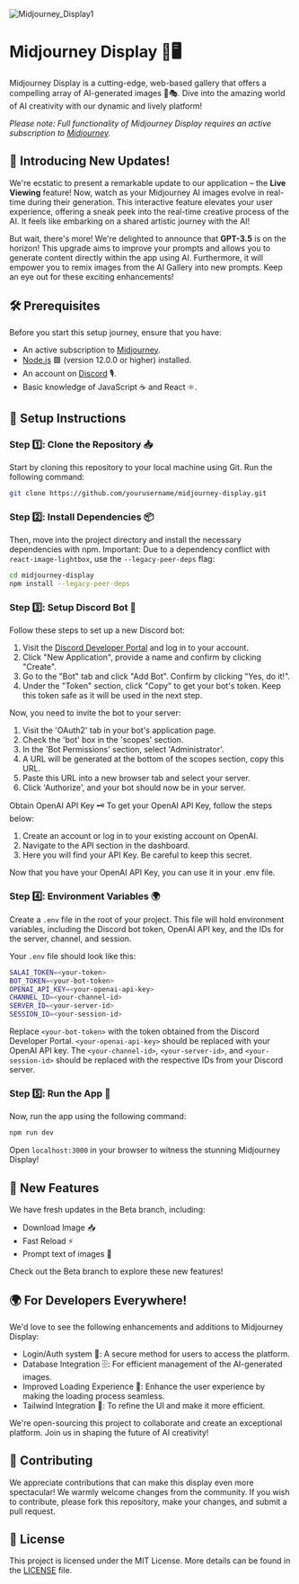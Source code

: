 ![Midjourney_Display1](https://github.com/Tech-in-Schools-Inititaitive/Midjourney-Display/assets/6137292/4d844720-847a-4bf7-8bd4-1c07b0ef70ce)

# Midjourney Display 🎨🖥️  

Midjourney Display is a cutting-edge, web-based gallery that offers a compelling array of AI-generated images 🤖🎭. Dive into the amazing world of AI creativity with our dynamic and lively platform!

*Please note: Full functionality of Midjourney Display requires an active subscription to [Midjourney](https://www.midjourney.com/).*

## 🎉 Introducing New Updates!

We're ecstatic to present a remarkable update to our application – the **Live Viewing** feature! Now, watch as your Midjourney AI images evolve in real-time during their generation. This interactive feature elevates your user experience, offering a sneak peek into the real-time creative process of the AI. It feels like embarking on a shared artistic journey with the AI!

But wait, there's more! We're delighted to announce that **GPT-3.5** is on the horizon! This upgrade aims to improve your prompts and allows you to generate content directly within the app using AI. Furthermore, it will empower you to remix images from the AI Gallery into new prompts. Keep an eye out for these exciting enhancements!

## 🛠️ Prerequisites

Before you start this setup journey, ensure that you have:

- An active subscription to [Midjourney](https://www.midjourney.com/).
- [Node.js](https://nodejs.org/en/download/) 🟩 (version 12.0.0 or higher) installed.
- An account on [Discord](https://discord.com/) 🎙️.
- Basic knowledge of JavaScript ☕ and React ⚛️.

## 🔧 Setup Instructions

### Step 1️⃣: Clone the Repository 📥

Start by cloning this repository to your local machine using Git. Run the following command:

```bash
git clone https://github.com/yourusername/midjourney-display.git
```

### Step 2️⃣: Install Dependencies 📦

Then, move into the project directory and install the necessary dependencies with npm. Important: Due to a dependency conflict with `react-image-lightbox`, use the `--legacy-peer-deps` flag:

```bash
cd midjourney-display
npm install --legacy-peer-deps
```

### Step 3️⃣: Setup Discord Bot 🤖

Follow these steps to set up a new Discord bot:

1. Visit the [Discord Developer Portal](https://discord.com/developers/applications) and log in to your account.
2. Click "New Application", provide a name and confirm by clicking "Create".
3. Go to the "Bot" tab and click "Add Bot". Confirm by clicking "Yes, do it!".
4. Under the "Token" section, click "Copy" to get your bot's token. Keep this token safe as it will be used in the next step.

Now, you need to invite the bot to your server:

1. Visit the 'OAuth2' tab in your bot's application page.
2. Check the 'bot' box in the 'scopes' section.
3. In the 'Bot Permissions' section, select 'Administrator'.
4. A URL will be generated at the bottom of the scopes section, copy this URL.
5. Paste this URL into a new browser tab and select your server.
6. Click 'Authorize', and your bot should now be in your server.

Obtain OpenAI API Key 🗝️
To get your OpenAI API Key, follow the steps below:

1. Create an account or log in to your existing account on OpenAI.
2. Navigate to the API section in the dashboard.
3. Here you will find your API Key. Be careful to keep this secret.

Now that you have your OpenAI API Key, you can use it in your .env file.

### Step 4️⃣: Environment Variables 🌍

Create a `.env` file in the root of your project. This file will hold environment variables, including the Discord bot token, OpenAI API key, and the IDs for the server, channel, and session.

Your `.env` file should look like this:

```bash
SALAI_TOKEN=<your-token>
BOT_TOKEN=<your-bot-token>
OPENAI_API_KEY=<your-openai-api-key>
CHANNEL_ID=<your-channel-id>
SERVER_ID=<your-server-id>
SESSION_ID=<your-session-id>
```

Replace `<your-bot-token>` with the token obtained from the Discord Developer Portal. `<your-openai-api-key>` should be replaced with your OpenAI API key. The `<your-channel-id>`, `<your-server-id>`, and `<your-session-id>` should be replaced with the respective IDs from your Discord server.

### Step 5️⃣: Run the App 🚀

Now, run the app using the following command:

```bash
npm run dev
```

Open `localhost:3000` in your browser to witness the stunning Midjourney Display!

## 🚀 New Features

We have fresh updates in the Beta branch, including:

- Download Image 📥 
- Fast Reload ⚡
- Prompt text of images 📃

Check out the Beta branch to explore these new features!

## 🌍 For Developers Everywhere!

We'd love to see the following enhancements and additions to Midjourney Display:

- Login/Auth system 🛂: A secure method for users to access the platform.
- Database Integration 🗄️: For efficient management of the AI-generated images.
- Improved Loading Experience 🔄: Enhance the user experience by making the loading process seamless.
- Tailwind Integration 💨: To refine the UI and make it more efficient.

We're open-sourcing this project to collaborate and create an exceptional platform. Join us in shaping the future of AI creativity! 

## 🤝 Contributing

We appreciate contributions that can make this display even more spectacular! We warmly welcome changes from the community. If you wish to contribute, please fork this repository, make your changes, and submit a pull request.

## 📜 License

This project is licensed under the MIT License. More details can be found in the [LICENSE](./LICENSE) file.

